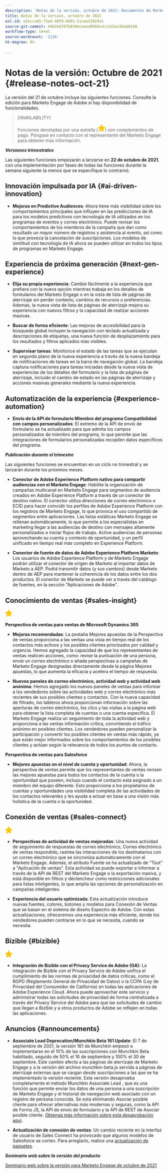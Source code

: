 ```yaml
---
description: 'Notas de la versión, octubre de 2021: Documentos de Marketo: Documentación del producto'
title: Notas de la versión, octubre de 2021
exl-id: a2eccad5-73ad-48f9-8091-51cee23824e1
source-git-commit: 49b1bd707b8394ceeea0984c4c11d3ac88ab81b6
workflow-type: tm+mt
source-wordcount: '1116'
ht-degree: 0%

---
```


# Notas de la versión: Octubre de 2021 {#release-notes-oct-21}

La versión del 21 de octubre incluye las siguientes funciones. Consulte la edición para Marketo Engage de Adobe si hay disponibilidad de funcionalidades.

>[!AVAILABILITY]
>
>Funciones denotadas por una estrella (![](assets/yellow-star.png)) son complementos de pago. Póngase en contacto con el representante del Marketo Engage para obtener más información.

**_Versiones trimestrales_**

Las siguientes funciones empezarán a lanzarse en **22 de octubre de 2021**, con una implementación por fases de todas las funciones durante la semana siguiente (a menos que se especifique lo contrario).

## Innovación impulsada por IA {#ai-driven-innovation}

* **Mejoras en Predictive Audiences**: Ahora tiene más visibilidad sobre los comportamientos principales que influyen en las predicciones de IA para los modelos predictivos con tecnología de IA utilizados en los programas de eventos y correo electrónico. Puede revisar los comportamientos de los miembros de la campaña que dan como resultado un mayor número de registros y asistencia al evento, así como lo que provoca la cancelación de suscripciones. Los modelos de similitud con tecnología de IA ahora se pueden utilizar en todos los tipos de programas en Marketo Engage.

## Experiencia de próxima generación {#next-gen-experience}

* **Elija su propia experiencia**: Cambie fácilmente a la experiencia que prefiera con la nueva opción mientras trabaja en los detalles de formularios del Marketo Engage o en la vista de lista de páginas de aterrizaje sin perder contexto, cambios de recursos o preferencias. Además, la nueva vista de lista de páginas de aterrizaje mejora su experiencia con nuevos filtros y la capacidad de realizar acciones masivas.

* **Buscar de forma eficiente**: Las mejoras de accesibilidad para la búsqueda global incluyen la navegación con teclado actualizada y descripciones de etiquetas, una nueva función de desplazamiento para los resultados y filtros aplicados más visibles.

* **Supervisar tareas**: Monitorice el estado de las tareas que se ejecutan en segundo plano de la nueva experiencia a través de la nueva bandeja de notificaciones de tareas en la barra de navegación global. La bandeja captura notificaciones para tareas iniciadas desde la nueva vista de experiencias de los detalles del formulario y la lista de páginas de aterrizaje, incluido el cambio de estado en las páginas de aterrizaje y acciones masivas generales mediante la nueva experiencia.

## Automatización de la experiencia {#experience-automation}

* **Envío de la API de formulario Miembro del programa Compatibilidad con campos personalizados**: El extremo de la API de envío de formulario se ha actualizado para que admita los campos personalizados de miembro del programa, lo que permite que las integraciones de formularios personalizadas recopilen datos específicos del programa.

**_Publicación durante el trimestre_**

Las siguientes funciones se encuentran en un ciclo no trimestral y se lanzarán durante los próximos meses.

* **Conector de Adobe Experience Platform nativo para compartir audiencias con el Marketo Engage**: Habilite la organización de campañas multicanal en Marketo Engage para segmentos de audiencia creados en Adobe Experience Platform a través de un conector de destino nativo. El conector utiliza direcciones de correo electrónico o ECID para hacer coincidir los perfiles de Adobe Experience Platform con los registros de Marketo Engage, lo que provoca el uso compartido de segmentos entre aplicaciones. Las listas estáticas Marketo Engage se rellenan automáticamente, lo que permite a los especialistas en marketing llegar a las audiencias de destino con mensajes altamente personalizados o iniciar flujos de trabajo. Active audiencias de personas aprovechando su cuenta y contexto de oportunidad, y un perfil unificado en tiempo real más completo en Experience Platform.

* **Conector de fuente de datos de Adobe Experience Platform Marketo**: Los usuarios de Adobe Experience Platform y de Marketo Engage podrán utilizar el conector de origen de Marketo al importar datos de Marketo a AEP. Podrá transmitir datos (y sus cambios) desde Marketo dentro de AEP para mantener la coherencia de los datos entre los dos productos. El conector de Marketo se puede ver a través del catálogo de fuentes, en la sección &quot;Aplicaciones de Adobe&quot;.

## Conocimiento de ventas {#sales-insight}

![(estrella)](assets/yellow-star.png)

**Perspectiva de ventas para ventas de Microsoft Dynamics 365**

* **Mejoras recomendadas**: La pestaña Mejores apuestas de la Perspectiva de ventas proporciona a las ventas una vista en tiempo real de los contactos más activos y los posibles clientes priorizados por calidad y urgencia. Hemos agregado la capacidad de que los representantes de ventas realicen acciones, como: revise la puntuación de una persona, envíe un correo electrónico o añada perspectivas a campañas de Marketo Engage designadas directamente desde la página Mejores apuestas, lo que aumenta la eficacia y acelera el tiempo de respuesta.

* **Nuevos paneles de correo electrónico, actividad web y actividad web anónima**: Hemos agregado los nuevos paneles de ventas para informar a los vendedores sobre las actividades web y correo electrónico más recientes de sus posibles clientes y contactos. Con la nueva capacidad de filtrado, los tableros ahora proporcionan información sobre las aperturas de correo electrónico, los clics y las visitas a la página web para obtener la lista completa de cuentas o una cuenta específica. El Marketo Engage realiza un seguimiento de toda la actividad web y proporciona a las ventas información crítica, convirtiendo el tráfico anónimo en posibles clientes. Los vendedores pueden personalizar la participación y convertir los posibles clientes en ventas más rápido, ya que están mejor informados sobre los comportamientos de los posibles clientes y actúan según la relevancia de todos los puntos de contacto.

**Perspectiva de ventas para Salesforce**

* **Mejores apuestas en el nivel de cuenta y oportunidad**: Ahora, la perspectiva de ventas permite que los representantes de ventas revisen las mejores apuestas para todos los contactos de la cuenta o la oportunidad que poseen, incluso cuando el contacto está asignado a un miembro del equipo diferente. Esto proporciona a los propietarios de cuentas y oportunidades una visibilidad completa de las actividades de los contactos relevantes y les ayuda a actuar en base a una visión más holística de la cuenta o la oportunidad.

## Conexión de ventas {#sales-connect}

![(estrella)](assets/yellow-star.png)

* **Perspectivas de actividad de ventas mejoradas**: Una nueva actividad de seguimiento de respuestas de correo electrónico, Correo electrónico de ventas respondido, rastrea las interacciones de los destinatarios con un correo electrónico que se sincroniza automáticamente con el Marketo Engage. Además, el atributo Fuente se ha actualizado de &quot;Tout&quot; a &quot;Aplicación de ventas&quot;. Esta actividad se puede exportar e informar a través de la API de REST del Marketo Engage o la exportación masiva, y está disponible en filtros y déclencheur como restricciones adicionales para listas inteligentes, lo que amplía las opciones de personalización en campañas inteligentes.

* **Experiencia del usuario optimizada**: Esta actualización introduce nuevas fuentes, colores, botones y modelos para Conexión de Ventas que se basan en el sistema de diseño Espectro de Adobe. Con estas actualizaciones, ofreceremos una experiencia más eficiente, donde los vendedores pueden centrarse en lo que se necesita, cuando se necesita.

## Bizible {#bizible}

![](assets/yellow-star.png)

* **Integración de Bizible con el Privacy Service de Adobe (GA)**: La integración de Bizible con el Privacy Service de Adobe unifica el cumplimiento de las normas de privacidad de datos críticas, como el RGPD (Reglamento General de Privacidad de Datos) o la CCPA (Ley de Privacidad del Consumidor de California) en todas las aplicaciones de Adobe Experience Cloud. Ahora puede aprovechar este servicio y administrar todas las solicitudes de privacidad de forma centralizada a través del Privacy Service del Adobe para que las solicitudes de cambio que llegan a Bizible y a otros productos de Adobe se reflejen en todas las aplicaciones.

## Anuncios {#announcements}

* **Associate Lead Deprecation/Munchkin Beta 161 Update**: El 7 de septiembre de 2021, la versión 161 de Munchkin empezó a implementarse en el 10% de las suscripciones con Munchkin Beta habilitado, seguido de 50% el 16 de septiembre y 100% el 30 de septiembre. Este cambio afecta a las páginas de aterrizaje de Marketo Engage y a la versión del archivo munchkin-beta.js servida a páginas de aterrizaje externas que se cargan desde suscripciones a las que se ha implementado la versión reciente. Esta versión desaprueba completamente el método Munchkin Associate Lead , que es una función que permite enviar los datos de una persona a una suscripción de Marketo Engage y el historial de navegación web asociado con un registro de persona conocida. Se está eliminando Asociar posible cliente para ofrecer alternativas más modernas y seguras, como la API de Forms JS, la API de envío de formulario y la API de REST de Asociar posible cliente. [Obtenga más información sobre esta desaprobación aquí](https://developers.marketo.com/blog/deprecation-of-munchkin-associate-lead-method/).

* **Actualización de conexión de ventas**: Un cambio reciente en la interfaz de usuario de Sales Connect ha provocado que algunos modelos de Salesforce se corten. Para arreglarlo, realice una [actualización de paquetes](/help/marketo/product-docs/marketo-sales-connect/crm/salesforce-customization/sales-connect-customizations-for-crm.md).

**_Seminario web sobre la versión del producto_**

[Seminario web sobre la versión para Marketo Engage de octubre de 2021](https://engage.marketo.com/October_Release_Webinar_On-Demand.html)
